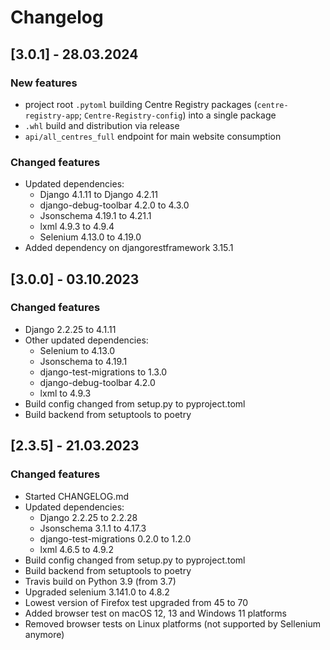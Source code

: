 # Changelog

## [3.0.1] - 28.03.2024

### New features
- project root `.pytoml` building Centre Registry packages (`centre-registry-app`; `Centre-Registry-config`) into a single package
- `.whl` build and distribution via release
- `api/all_centres_full` endpoint for main website consumption

### Changed features
- Updated dependencies:
  - Django 4.1.11 to Django 4.2.11
  - django-debug-toolbar 4.2.0 to 4.3.0
  - Jsonschema 4.19.1 to 4.21.1
  - lxml 4.9.3 to 4.9.4
  - Selenium 4.13.0 to 4.19.0
- Added dependency on djangorestframework 3.15.1

## [3.0.0] - 03.10.2023

### Changed features
- Django 2.2.25 to 4.1.11
- Other updated dependencies:
  - Selenium to 4.13.0
  - Jsonschema to 4.19.1
  - django-test-migrations to 1.3.0
  - django-debug-toolbar 4.2.0
  - lxml to 4.9.3
- Build config changed from setup.py to pyproject.toml
- Build backend from setuptools to poetry

## [2.3.5] - 21.03.2023

### Changed features
- Started CHANGELOG.md
- Updated dependencies:
  - Django 2.2.25 to 2.2.28
  - Jsonschema 3.1.1 to 4.17.3
  - django-test-migrations 0.2.0 to 1.2.0
  - lxml 4.6.5 to 4.9.2
- Build config changed from setup.py to pyproject.toml
- Build backend from setuptools to poetry
- Travis build on Python 3.9 (from 3.7)
- Upgraded selenium 3.141.0 to 4.8.2
- Lowest version of Firefox test upgraded from 45 to 70
- Added browser test on macOS 12, 13 and Windows 11 platforms
- Removed browser tests on Linux platforms (not supported by Sellenium anymore)

